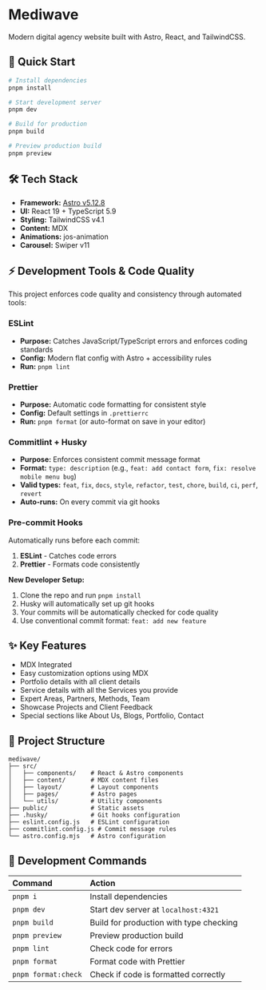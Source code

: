 # Mediwave

Modern digital agency website built with Astro, React, and TailwindCSS.

## 🚀 Quick Start

```bash
# Install dependencies
pnpm install

# Start development server
pnpm dev

# Build for production
pnpm build

# Preview production build
pnpm preview
```

## 🛠️ Tech Stack

- **Framework:** [Astro v5.12.8](https://astro.build)
- **UI:** React 19 + TypeScript 5.9
- **Styling:** TailwindCSS v4.1
- **Content:** MDX
- **Animations:** jos-animation
- **Carousel:** Swiper v11

## ⚡ Development Tools & Code Quality

This project enforces code quality and consistency through automated tools:

### ESLint
- **Purpose:** Catches JavaScript/TypeScript errors and enforces coding standards
- **Config:** Modern flat config with Astro + accessibility rules
- **Run:** `pnpm lint`

### Prettier
- **Purpose:** Automatic code formatting for consistent style
- **Config:** Default settings in `.prettierrc`
- **Run:** `pnpm format` (or auto-format on save in your editor)

### Commitlint + Husky
- **Purpose:** Enforces consistent commit message format
- **Format:** `type: description` (e.g., `feat: add contact form`, `fix: resolve mobile menu bug`)
- **Valid types:** `feat`, `fix`, `docs`, `style`, `refactor`, `test`, `chore`, `build`, `ci`, `perf`, `revert`
- **Auto-runs:** On every commit via git hooks

### Pre-commit Hooks
Automatically runs before each commit:
1. **ESLint** - Catches code errors
2. **Prettier** - Formats code consistently

**New Developer Setup:**
1. Clone the repo and run `pnpm install`
2. Husky will automatically set up git hooks
3. Your commits will be automatically checked for code quality
4. Use conventional commit format: `feat: add new feature`

## ✨ Key Features

- MDX Integrated
- Easy customization options using MDX
- Portfolio details with all client details
- Service details with all the Services you provide
- Expert Areas, Partners, Methods, Team
- Showcase Projects and Client Feedback
- Special sections like About Us, Blogs, Portfolio, Contact

## 📁 Project Structure

```
mediwave/
├── src/
│   ├── components/    # React & Astro components
│   ├── content/       # MDX content files
│   ├── layout/        # Layout components
│   ├── pages/         # Astro pages
│   └── utils/         # Utility components
├── public/            # Static assets
├── .husky/            # Git hooks configuration
├── eslint.config.js   # ESLint configuration
├── commitlint.config.js # Commit message rules
└── astro.config.mjs   # Astro configuration
```

## 🧞 Development Commands

| Command            | Action                                  |
| :----------------- | :-------------------------------------- |
| `pnpm i`           | Install dependencies                    |
| `pnpm dev`         | Start dev server at `localhost:4321`    |
| `pnpm build`       | Build for production with type checking |
| `pnpm preview`     | Preview production build                |
| `pnpm lint`        | Check code for errors                   |
| `pnpm format`      | Format code with Prettier              |
| `pnpm format:check`| Check if code is formatted correctly    |

